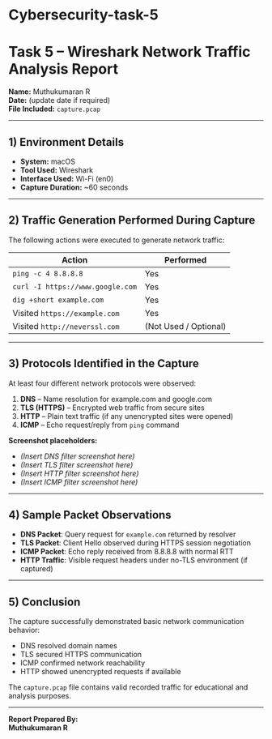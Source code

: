 # Cybersecurity-task-5

# Task 5 – Wireshark Network Traffic Analysis Report
**Name:** Muthukumaran R  
**Date:** (update date if required)  
**File Included:** `capture.pcap`

---

## 1) Environment Details
- **System:** macOS
- **Tool Used:** Wireshark
- **Interface Used:** Wi-Fi (en0)
- **Capture Duration:** ~60 seconds

---

## 2) Traffic Generation Performed During Capture
The following actions were executed to generate network traffic:

| Action | Performed |
|--------|------------|
| `ping -c 4 8.8.8.8` | Yes |
| `curl -I https://www.google.com` | Yes |
| `dig +short example.com` | Yes |
| Visited `https://example.com` | Yes |
| Visited `http://neverssl.com` | (Not Used / Optional) |

---

## 3) Protocols Identified in the Capture
At least four different network protocols were observed:

1. **DNS** – Name resolution for example.com and google.com  
2. **TLS (HTTPS)** – Encrypted web traffic from secure sites  
3. **HTTP** – Plain text traffic (if any unencrypted sites were opened)  
4. **ICMP** – Echo request/reply from `ping` command

**Screenshot placeholders:**  
- *(Insert DNS filter screenshot here)*  
- *(Insert TLS filter screenshot here)*  
- *(Insert HTTP filter screenshot here)*  
- *(Insert ICMP filter screenshot here)*  

---

## 4) Sample Packet Observations
- **DNS Packet**: Query request for `example.com` returned by resolver  
- **TLS Packet**: Client Hello observed during HTTPS session negotiation  
- **ICMP Packet**: Echo reply received from 8.8.8.8 with normal RTT  
- **HTTP Traffic**: Visible request headers under no-TLS environment (if captured)

---

## 5) Conclusion
The capture successfully demonstrated basic network communication behavior:
- DNS resolved domain names
- TLS secured HTTPS communication
- ICMP confirmed network reachability
- HTTP showed unencrypted requests if available

The `capture.pcap` file contains valid recorded traffic for educational and analysis purposes.

---

**Report Prepared By:**  
**Muthukumaran R**
